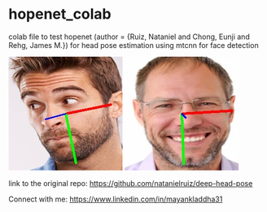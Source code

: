 # hopenet_colab
colab file to test hopenet (author = {Ruiz, Nataniel and Chong, Eunji and Rehg, James M.}) for head pose estimation using mtcnn for face detection



![alt text](https://github.com/maylad31/hopenet_colab/blob/main/r.png?raw=true)
![alt text](https://github.com/maylad31/hopenet_colab/blob/main/r1.png?raw=true)



link to the original repo:
https://github.com/natanielruiz/deep-head-pose

Connect with me: https://www.linkedin.com/in/mayankladdha31

